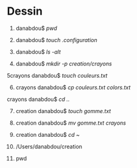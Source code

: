 # **Dessin**

1. danabdou$ *pwd*

2. danabdou$ *touch .configuration*

3. danabdou$ *ls -alt*

4. danabdou$ *mkdir -p creation/crayons*

5crayons danabdou$ *touch couleurs.txt*

6. crayons danabdou$ *cp couleurs.txt colors.txt*

crayons danabdou$ *cd ..*

7. creation danabdou$ *touch gomme.txt*

8. creation danabdou$ *mv gomme.txt crayons*

9. creation danabdou$ *cd ~*

10. /Users/danabdou/creation 
10. pwd
